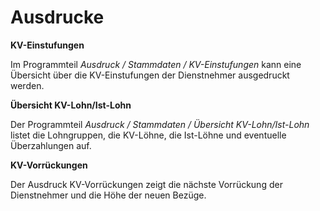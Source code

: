 # Ausdrucke

**KV-Einstufungen**

Im Programmteil *Ausdruck / Stammdaten / KV-Einstufungen* kann eine Übersicht über die KV-Einstufungen der Dienstnehmer ausgedruckt werden.

**Übersicht KV-Lohn/Ist-Lohn**

Der Programmteil *Ausdruck / Stammdaten / Übersicht KV-Lohn/Ist-Lohn* listet die Lohngruppen, die KV-Löhne, die Ist-Löhne und eventuelle Überzahlungen auf.

**KV-Vorrückungen**

Der Ausdruck KV-Vorrückungen zeigt die nächste Vorrückung der Dienstnehmer und die Höhe der neuen Bezüge.